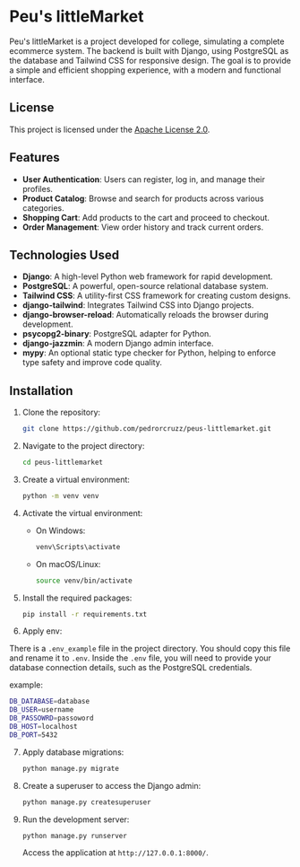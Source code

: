 # Peu's littleMarket
Peu's littleMarket is a project developed for college, simulating a complete ecommerce system. The backend is built with Django, using PostgreSQL as the database and Tailwind CSS for responsive design. The goal is to provide a simple and efficient shopping experience, with a modern and functional interface.

## License

This project is licensed under the [Apache License 2.0](./LICENSE).



## Features

- **User Authentication**: Users can register, log in, and manage their profiles.
- **Product Catalog**: Browse and search for products across various categories.
- **Shopping Cart**: Add products to the cart and proceed to checkout.
- **Order Management**: View order history and track current orders.

## Technologies Used

- **Django**: A high-level Python web framework for rapid development.
- **PostgreSQL**: A powerful, open-source relational database system.
- **Tailwind CSS**: A utility-first CSS framework for creating custom designs.
- **django-tailwind**: Integrates Tailwind CSS into Django projects.
- **django-browser-reload**: Automatically reloads the browser during development.
- **psycopg2-binary**: PostgreSQL adapter for Python.
- **django-jazzmin**: A modern Django admin interface.
- **mypy**: An optional static type checker for Python, helping to enforce type safety and improve code quality.

## Installation

1. Clone the repository:

   ```bash
   git clone https://github.com/pedrorcruzz/peus-littlemarket.git
   ```

2. Navigate to the project directory:

   ```bash
   cd peus-littlemarket
   ```

3. Create a virtual environment:

   ```bash
   python -m venv venv
   ```

4. Activate the virtual environment:

   - On Windows:

     ```bash
     venv\Scripts\activate
     ```

   - On macOS/Linux:

     ```bash
     source venv/bin/activate
     ```

5. Install the required packages:

   ```bash
   pip install -r requirements.txt
   ```


6. Apply env:

There is a `.env_example` file in the project directory. You should copy this file and rename it to `.env`. Inside the `.env` file, you will need to provide your database connection details, such as the PostgreSQL credentials.

example:

```bash
DB_DATABASE=database
DB_USER=username
DB_PASSOWRD=passoword
DB_HOST=localhost
DB_PORT=5432


```

7. Apply database migrations:

   ```bash
   python manage.py migrate
   ```

8. Create a superuser to access the Django admin:

   ```bash
   python manage.py createsuperuser
   ```

9. Run the development server:

   ```bash
   python manage.py runserver
   ```

   Access the application at `http://127.0.0.1:8000/`.


